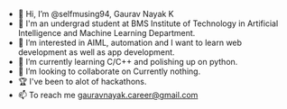- 👋 Hi, I’m @selfmusing94, Gaurav Nayak K
- 📕 I'm an undergrad student at BMS Institute of Technology in Artificial Intelligence and Machine Learning Department.
- 👀 I’m interested in AIML, automation and I want to learn web development as well as app development.
- 🌱 I’m currently learning C/C++ and polishing up on python.
- 💞️ I’m looking to collaborate on Currently nothing.
- 🏆 I've been to alot of hackathons.
- 📫 To reach me gauravnayak.career@gmail.com
